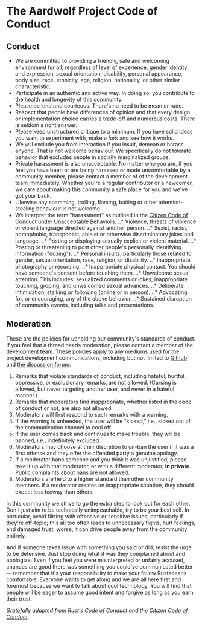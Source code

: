 # The Aardwolf Project Code of Conduct

## Conduct

* We are committed to providing a friendly, safe and welcoming environment for all, regardless of level of experience, gender identity and expression, sexual orientation, disability, personal appearance, body size, race, ethnicity, age, religion, nationality, or other similar characteristic.
* Participate in an authentic and active way. In doing so, you contribute to the health and longevity of this community.
* Please be kind and courteous. There's no need to be mean or rude.
* Respect that people have differences of opinion and that every design or implementation choice carries a trade-off and numerous costs. There is seldom a right answer.
* Please keep unstructured critique to a minimum. If you have solid ideas you want to experiment with, make a fork and see how it works.
* We will exclude you from interaction if you insult, demean or harass anyone. That is not welcome behaviour. We specifically do not tolerate behavior that excludes people in socially marginalized groups. 
* Private harassment is also unacceptable. No matter who you are, if you feel you have been or are being harassed or made uncomfortable by a community member, please contact a member of of the development team immediately. Whether you're a regular contributor or a newcomer, we care about making this community a safe place for you and we've got your back.
* Likewise any spamming, trolling, flaming, baiting or other attention-stealing behaviour is not welcome. 
* We interpret the term "harassment" as outlined in the [Citizen Code of Conduct](http://citizencodeofconduct.org/) under Unacceptable Behaviors: 
..* Violence, threats of violence or violent language directed against another person.
..* Sexist, racist, homophobic, transphobic, ableist or otherwise discriminatory jokes and language.
..* Posting or displaying sexually explicit or violent material.
..* Posting or threatening to post other people's personally identifying information ("doxing").
..* Personal insults, particularly those related to gender, sexual orientation, race, religion, or disability.
..* Inappropriate photography or recording.
..* Inappropriate physical contact. You should have someone's consent before touching them.
..* Unwelcome sexual attention. This includes, sexualized comments or jokes; inappropriate touching, groping, and unwelcomed sexual advances.
..* Deliberate intimidation, stalking or following (online or in person).
..* Advocating for, or encouraging, any of the above behavior.
..* Sustained disruption of community events, including talks and presentations.

## Moderation

These are the policies for upholding our community's standards of conduct. If you feel that a thread needs moderation, please contact a member of the development team. These policies apply to any mediums used for the project development communications, including but not limited to [Github](https://github.com/BanjoFox/Aardwolf) and [the discussion forum](http://www.jaggedskybrewing.com/).

1. Remarks that violate standards of conduct, including hateful, hurtful, oppressive, or exclusionary remarks, are not allowed. (Cursing is allowed, but never targeting another user, and never in a hateful manner.)
2. Remarks that moderators find inappropriate, whether listed in the code of conduct or not, are also not allowed.
3. Moderators will first respond to such remarks with a warning.
4. If the warning is unheeded, the user will be "kicked," i.e., kicked out of the communication channel to cool off.
5. If the user comes back and continues to make trouble, they will be banned, i.e., indefinitely excluded.
6. Moderators may choose at their discretion to un-ban the user if it was a first offense and they offer the offended party a genuine apology.
7. If a moderator bans someone and you think it was unjustified, please take it up with that moderator, or with a different moderator, **in private**. Public complaints about bans are not allowed.
8. Moderators are held to a higher standard than other community members. If a moderator creates an inappropriate situation, they should expect less leeway than others.

In this community we strive to go the extra step to look out for each other. Don't just aim to be technically unimpeachable, try to be your best self. In particular, avoid flirting with offensive or sensitive issues, particularly if they're off-topic; this all too often leads to unnecessary fights, hurt feelings, and damaged trust; worse, it can drive people away from the community entirely.

And if someone takes issue with something you said or did, resist the urge to be defensive. Just stop doing what it was they complained about and apologize. Even if you feel you were misinterpreted or unfairly accused, chances are good there was something you could've communicated better — remember that it's your responsibility to make your fellow Rustaceans comfortable. Everyone wants to get along and we are all here first and foremost because we want to talk about cool technology. You will find that people will be eager to assume good intent and forgive as long as you earn their trust.

*Gratefully adapted from [Rust's Code of Conduct](https://www.rust-lang.org/conduct.html) and the [Citizen Code of Conduct](http://citizencodeofconduct.org/).*